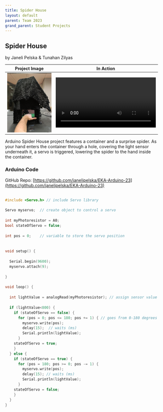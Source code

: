 ```yaml
---
title: Spider House
layout: default
parent: Team 2023
grand_parent: Student Projects
---
```


## Spider House
by Janeli Pelska & Tunahan Zilyas

Project Image             |  In Action
:-------------------------:|:-------------------------:
<img src="media/SpiderHouse.png" alt="drawing" width="400"/>  |   <video width="330" controls><source src="media/SpiderHouse.mp4" type="video/mp4"></video>
 
Arduino Spider House project features a container and a surprise spider. As your hand enters the container through a hole, covering the light sensor underneath it, a servo is triggered, lowering the spider to the hand inside the container.

### Arduino Code

GitHub Repo: [https://github.com/janelipelska/EKA-Arduino-23](https://github.com/janelipelska/EKA-Arduino-23)

```c++

#include <Servo.h> // include Servo library

Servo myservo;  // create object to control a servo

int myPhotoresistor = A0;
bool stateOfServo = false;

int pos = 0;    // variable to store the servo position


void setup() {

  Serial.begin(9600);
  myservo.attach(9);

}

void loop() {

  int lightValue = analogRead(myPhotoresistor); // assign sensor value to variable

  if (lightValue<800) {
    if (stateOfServo == false) { 
      for (pos = 0; pos <= 180; pos += 1) { // goes from 0-180 degrees
        myservo.write(pos); 
        delay(15);  // waits (ms) 
        Serial.println(lightValue);
      }
    stateOfServo = true;
    }
  } else {
    if (stateOfServo == true) {
      for (pos = 180; pos >= 0; pos -= 1) { 
        myservo.write(pos);              
        delay(15); // waits (ms) 
        Serial.println(lightValue);
      }
    stateOfServo = false;
    }
  }  
}

```